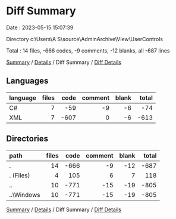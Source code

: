 # Diff Summary

Date : 2023-05-15 15:07:39

Directory c:\\Users\\A S\\source\\AdminArchive\\View\\UserControls

Total : 14 files,  -666 codes, -9 comments, -12 blanks, all -687 lines

[Summary](results.md) / [Details](details.md) / Diff Summary / [Diff Details](diff-details.md)

## Languages
| language | files | code | comment | blank | total |
| :--- | ---: | ---: | ---: | ---: | ---: |
| C# | 7 | -59 | -9 | -6 | -74 |
| XML | 7 | -607 | 0 | -6 | -613 |

## Directories
| path | files | code | comment | blank | total |
| :--- | ---: | ---: | ---: | ---: | ---: |
| . | 14 | -666 | -9 | -12 | -687 |
| . (Files) | 4 | 105 | 6 | 7 | 118 |
| .. | 10 | -771 | -15 | -19 | -805 |
| ..\\Windows | 10 | -771 | -15 | -19 | -805 |

[Summary](results.md) / [Details](details.md) / Diff Summary / [Diff Details](diff-details.md)